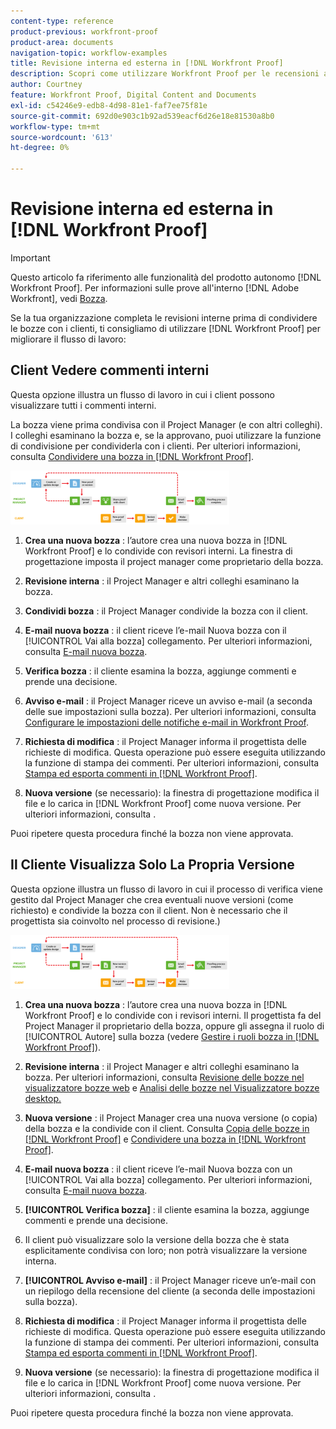 ```yaml
---
content-type: reference
product-previous: workfront-proof
product-area: documents
navigation-topic: workflow-examples
title: Revisione interna ed esterna in [!DNL Workfront Proof]
description: Scopri come utilizzare Workfront Proof per le recensioni al di fuori della tua organizzazione.
author: Courtney
feature: Workfront Proof, Digital Content and Documents
exl-id: c54246e9-edb8-4d98-81e1-faf7ee75f81e
source-git-commit: 692d0e903c1b92ad539eacf6d26e18e81530a8b0
workflow-type: tm+mt
source-wordcount: '613'
ht-degree: 0%

---
```


# Revisione interna ed esterna in [!DNL Workfront Proof]

>[!IMPORTANT]
>
>Questo articolo fa riferimento alle funzionalità del prodotto autonomo [!DNL Workfront Proof]. Per informazioni sulle prove all&#39;interno [!DNL Adobe Workfront], vedi [Bozza](../../../review-and-approve-work/proofing/proofing.md).

Se la tua organizzazione completa le revisioni interne prima di condividere le bozze con i clienti, ti consigliamo di utilizzare [!DNL Workfront Proof] per migliorare il flusso di lavoro:

## Client Vedere commenti interni

Questa opzione illustra un flusso di lavoro in cui i client possono visualizzare tutti i commenti interni.

La bozza viene prima condivisa con il Project Manager (e con altri colleghi). I colleghi esaminano la bozza e, se la approvano, puoi utilizzare la funzione di condivisione per condividerla con i clienti. Per ulteriori informazioni, consulta [Condividere una bozza in [!DNL Workfront Proof]](../../../workfront-proof/wp-work-proofsfiles/share-proofs-and-files/share-proof.md).

![internal_external_option_A.png](assets/internal-external---option-a-350x86.png)

1. **Crea una nuova bozza** : l’autore crea una nuova bozza in [!DNL Workfront Proof] e lo condivide con revisori interni. La finestra di progettazione imposta il project manager come proprietario della bozza.
1. **Revisione interna** : il Project Manager e altri colleghi esaminano la bozza.
1. **Condividi bozza** : il Project Manager condivide la bozza con il client.
1. **E-mail nuova bozza** : il client riceve l’e-mail Nuova bozza con il [!UICONTROL Vai alla bozza] collegamento. Per ulteriori informazioni, consulta [E-mail nuova bozza](../../../workfront-proof/wp-emailsntfctns/proof-notifications-and-reminders/new-proof-email.md).

1. **Verifica bozza** : il cliente esamina la bozza, aggiunge commenti e prende una decisione.
1. **Avviso e-mail** : il Project Manager riceve un avviso e-mail (a seconda delle sue impostazioni sulla bozza). Per ulteriori informazioni, consulta [Configurare le impostazioni delle notifiche e-mail in Workfront Proof](../../../workfront-proof/wp-emailsntfctns/email-alerts/config-email-notification-settings-wp.md).

1. **Richiesta di modifica** : il Project Manager informa il progettista delle richieste di modifica. Questa operazione può essere eseguita utilizzando la funzione di stampa dei commenti. Per ulteriori informazioni, consulta [Stampa ed esporta commenti in [!DNL Workfront Proof]](../../../workfront-proof/wp-work-proofsfiles/organize-your-work/print-and-export-comments.md).

1. **Nuova versione** (se necessario): la finestra di progettazione modifica il file e lo carica in [!DNL Workfront Proof] come nuova versione. Per ulteriori informazioni, consulta .

Puoi ripetere questa procedura finché la bozza non viene approvata.

## Il Cliente Visualizza Solo La Propria Versione

Questa opzione illustra un flusso di lavoro in cui il processo di verifica viene gestito dal Project Manager che crea eventuali nuove versioni (come richiesto) e condivide la bozza con il client. Non è necessario che il progettista sia coinvolto nel processo di revisione.)

![internal_external_option_B.png](assets/internal-external---option-b-350x86.png)

1. **Crea una nuova bozza** : l’autore crea una nuova bozza in [!DNL Workfront Proof] e lo condivide con i revisori interni. Il progettista fa del Project Manager il proprietario della bozza, oppure gli assegna il ruolo di [!UICONTROL Autore] sulla bozza (vedere [Gestire i ruoli bozza in [!DNL Workfront Proof]](../../../workfront-proof/wp-work-proofsfiles/share-proofs-and-files/manage-proof-roles.md)).

1. **Revisione interna** : il Project Manager e altri colleghi esaminano la bozza. Per ulteriori informazioni, consulta [Revisione delle bozze nel visualizzatore bozze web](https://support.workfront.com/hc/en-us/sections/115000275214-Reviewing-Proofs-in-the-Web-Proofing-Viewer) e [Analisi delle bozze nel Visualizzatore bozze desktop.](https://support.workfront.com/hc/en-us/sections/360000686434-Reviewing-Proofs-in-the-Desktop-Proofing-Viewer)

1. **Nuova versione** : il Project Manager crea una nuova versione (o copia) della bozza e la condivide con il client. Consulta [Copia delle bozze in [!DNL Workfront Proof]](../../../workfront-proof/wp-work-proofsfiles/create-proofs-and-files/copy-proofs.md) e [Condividere una bozza in [!DNL Workfront Proof]](../../../workfront-proof/wp-work-proofsfiles/share-proofs-and-files/share-proof.md).

1. **E-mail nuova bozza** : il client riceve l’e-mail Nuova bozza con un [!UICONTROL Vai alla bozza] collegamento. Per ulteriori informazioni, consulta [E-mail nuova bozza](../../../workfront-proof/wp-emailsntfctns/proof-notifications-and-reminders/new-proof-email.md).

1. **[!UICONTROL Verifica bozza]** : il cliente esamina la bozza, aggiunge commenti e prende una decisione.
1. Il client può visualizzare solo la versione della bozza che è stata esplicitamente condivisa con loro; non potrà visualizzare la versione interna.
1. **[!UICONTROL Avviso e-mail]** : il Project Manager riceve un’e-mail con un riepilogo della recensione del cliente (a seconda delle impostazioni sulla bozza).
1. **Richiesta di modifica** : il Project Manager informa il progettista delle richieste di modifica. Questa operazione può essere eseguita utilizzando la funzione di stampa dei commenti. Per ulteriori informazioni, consulta [Stampa ed esporta commenti in [!DNL Workfront Proof]](../../../workfront-proof/wp-work-proofsfiles/organize-your-work/print-and-export-comments.md).

1. **Nuova versione** (se necessario): la finestra di progettazione modifica il file e lo carica in [!DNL Workfront Proof] come nuova versione. Per ulteriori informazioni, consulta .

Puoi ripetere questa procedura finché la bozza non viene approvata.
